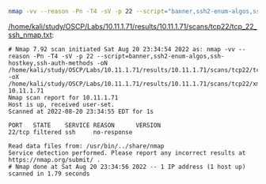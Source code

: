 ```bash
nmap -vv --reason -Pn -T4 -sV -p 22 --script="banner,ssh2-enum-algos,ssh-hostkey,ssh-auth-methods" -oN "/home/kali/study/OSCP/Labs/10.11.1.71/results/10.11.1.71/scans/tcp22/tcp_22_ssh_nmap.txt" -oX "/home/kali/study/OSCP/Labs/10.11.1.71/results/10.11.1.71/scans/tcp22/xml/tcp_22_ssh_nmap.xml" 10.11.1.71
```

[/home/kali/study/OSCP/Labs/10.11.1.71/results/10.11.1.71/scans/tcp22/tcp_22_ssh_nmap.txt](file:///home/kali/study/OSCP/Labs/10.11.1.71/results/10.11.1.71/scans/tcp22/tcp_22_ssh_nmap.txt):

```
# Nmap 7.92 scan initiated Sat Aug 20 23:34:54 2022 as: nmap -vv --reason -Pn -T4 -sV -p 22 --script=banner,ssh2-enum-algos,ssh-hostkey,ssh-auth-methods -oN /home/kali/study/OSCP/Labs/10.11.1.71/results/10.11.1.71/scans/tcp22/tcp_22_ssh_nmap.txt -oX /home/kali/study/OSCP/Labs/10.11.1.71/results/10.11.1.71/scans/tcp22/xml/tcp_22_ssh_nmap.xml 10.11.1.71
Nmap scan report for 10.11.1.71
Host is up, received user-set.
Scanned at 2022-08-20 23:34:55 EDT for 1s

PORT   STATE    SERVICE REASON      VERSION
22/tcp filtered ssh     no-response

Read data files from: /usr/bin/../share/nmap
Service detection performed. Please report any incorrect results at https://nmap.org/submit/ .
# Nmap done at Sat Aug 20 23:34:56 2022 -- 1 IP address (1 host up) scanned in 1.79 seconds

```
